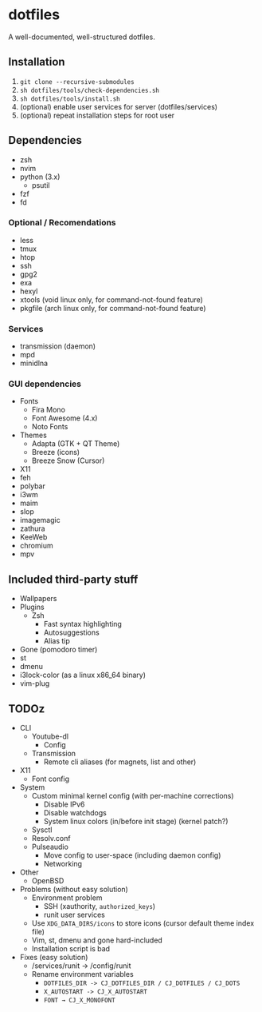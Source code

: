 # dotfiles

A well-documented, well-structured dotfiles.

## Installation

1. `git clone --recursive-submodules`
1. `sh dotfiles/tools/check-dependencies.sh`
1. `sh dotfiles/tools/install.sh`
1. (optional) enable user services for server (dotfiles/services)
1. (optional) repeat installation steps for root user

## Dependencies

- zsh
- nvim
- python (3.x)
  - psutil
- fzf
- fd

### Optional / Recomendations

- less
- tmux
- htop
- ssh
- gpg2
- exa
- hexyl
- xtools (void linux only, for command-not-found feature)
- pkgfile (arch linux only, for command-not-found feature)

### Services

- transmission (daemon)
- mpd
- minidlna

### GUI dependencies

- Fonts
  - Fira Mono
  - Font Awesome (4.x)
  - Noto Fonts
- Themes
  - Adapta (GTK + QT Theme)
  - Breeze (icons)
  - Breeze Snow (Cursor)
- X11
- feh
- polybar
- i3wm
- maim
- slop
- imagemagic
- zathura
- KeeWeb
- chromium
- mpv

## Included third-party stuff

- Wallpapers
- Plugins
  - Zsh
    - Fast syntax highlighting
    - Autosuggestions
    - Alias tip
- Gone (pomodoro timer)
- st
- dmenu
- i3lock-color (as a linux x86_64 binary)
- vim-plug

## TODOz

- CLI
  - Youtube-dl
    - Config
  - Transmission
    - Remote cli aliases (for magnets, list and other)
- X11
  - Font config
- System
  - Custom minimal kernel config (with per-machine corrections)
    - Disable IPv6
    - Disable watchdogs
    - System linux colors (in/before init stage) (kernel patch?)
  - Sysctl
  - Resolv.conf
  - Pulseaudio
    - Move config to user-space (including daemon config)
    - Networking
- Other
  - OpenBSD
- Problems (without easy solution)
  - Environment problem
    - SSH (xauthority, `authorized_keys`)
    - runit user services
  - Use `XDG_DATA_DIRS/icons` to store icons (cursor default theme index file)
  - Vim, st, dmenu and gone hard-included
  - Installation script is bad
- Fixes (easy solution)
  - /services/runit → /config/runit
  - Rename environment variables
    - `DOTFILES_DIR -> CJ_DOTFILES_DIR / CJ_DOTFILES / CJ_DOTS`
    - `X_AUTOSTART -> CJ_X_AUTOSTART`
    - `FONT → CJ_X_MONOFONT`

